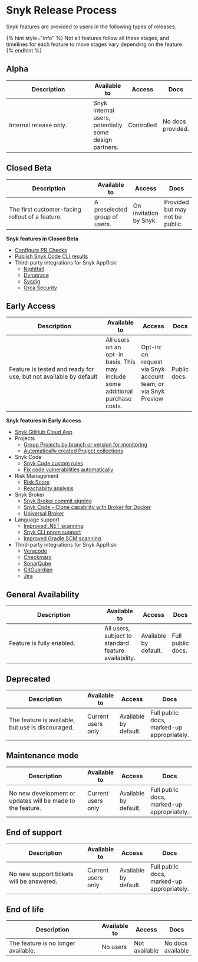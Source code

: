# Snyk Release Process

Snyk features are provided to users in the following types of releases.

{% hint style="info" %}
Not all features follow all these stages, and timelines for each feature to move stages vary depending on the feature.
{% endhint %}

## Alpha

<table><thead><tr><th width="240">Description</th><th>Available to</th><th>Access</th><th>Docs</th></tr></thead><tbody><tr><td>Internal release only.</td><td>Snyk internal users, potentially some design partners.</td><td>Controlled </td><td>No docs provided.</td></tr></tbody></table>

## Closed Beta

<table><thead><tr><th width="243">Description</th><th>Available to</th><th>Access</th><th>Docs</th></tr></thead><tbody><tr><td>The first customer-facing rollout of a feature.</td><td>A preselected group of users.</td><td>On invitation by Snyk.</td><td>Provided but may not be public.</td></tr></tbody></table>

**Snyk features in Closed Beta**

* [Configure PR Checks](../scan-with-snyk/pull-requests/pull-request-checks/configure-pull-request-checks.md)
* [Publish Snyk Code CLI results](../snyk-cli/scan-and-maintain-projects-using-the-cli/snyk-cli-for-snyk-code/publish-snyk-code-cli-results-and-ignore-issues.md)
* Third-party integrations for Snyk AppRisk:
  * [Nightfall](../integrate-with-snyk/third-party-integrations-for-snyk-apprisk.md#nightfall-setup-guide)
  * [Dynatrace](../integrate-with-snyk/third-party-integrations-for-snyk-apprisk.md#dynatrace-setup-guide)
  * [Sysdig](../integrate-with-snyk/third-party-integrations-for-snyk-apprisk.md#sysdig-setup-guide)
  * [Orca Security](../integrate-with-snyk/third-party-integrations-for-snyk-apprisk.md#orca-security-setup-guide)

## Early Access

<table><thead><tr><th width="246">Description</th><th>Available to</th><th>Access</th><th>Docs</th></tr></thead><tbody><tr><td>Feature is tested and ready for use, but not available by default</td><td>All users on an opt-in basis. This may include some additional purchase costs.</td><td>Opt-in: on request via Snyk account team, or via Snyk Preview</td><td>Public docs.</td></tr></tbody></table>

**Snyk features in Early Access**

* [Snyk GitHub Cloud App](../scm-ide-and-ci-cd-integrations/snyk-scm-integrations/github-cloud-app.md)
* Projects
  * [Group Projects by branch or version for monitoring](../snyk-cli/scan-and-maintain-projects-using-the-cli/group-projects-by-branch-or-version-for-monitoring.md)
  * [Automatically created Project collections](../snyk-admin/introduction-to-snyk-projects/automatically-created-project-collections.md)
* Snyk Code
  * [Snyk Code custom rules](../scan-with-snyk/snyk-code/snyk-code-custom-rules/)
  * [Fix code vulnerabilities automatically](../scan-with-snyk/snyk-code/manage-code-vulnerabilities/fix-code-vulnerabilities-automatically.md)
* Risk Management
  * [Risk Score](../manage-risk/prioritize-issues-for-fixing/risk-score.md)
  * [Reachabilty analysis](../manage-risk/prioritize-issues-for-fixing/reachability.md)
* Snyk Broker
  * [Snyk Broker commit signing](../enterprise-setup/snyk-broker/snyk-broker-commit-signing.md)
  * [Snyk Code - Clone capability with Broker for Docker](../enterprise-setup/snyk-broker/install-and-configure-snyk-broker/advanced-configuration-for-snyk-broker-docker-installation/snyk-code-clone-capability-with-broker-for-docker.md)
  * [Universal Broker](../enterprise-setup/snyk-broker/universal-broker/)
* Language support
  * [Improved .NET scanning](../supported-languages-package-managers-and-frameworks/.net/improved-.net-scanning.md)
  * [Snyk CLI pnpm support](../supported-languages-package-managers-and-frameworks/javascript/javascript-for-open-source.md#pnpm)
  * [Improved Gradle SCM scanning](../supported-languages-package-managers-and-frameworks/java-and-kotlin/git-repositories-with-maven-and-gradle.md#improved-gradle-scm-scanning-early-access)
* Third-party integrations for Snyk AppRisk:&#x20;
  * [Veracode](../integrate-with-snyk/third-party-integrations-for-snyk-apprisk.md#veracode-setup-guide)
  * [Checkmarx](../integrate-with-snyk/third-party-integrations-for-snyk-apprisk.md#checkmarx-setup-guide)
  * [SonarQube](../integrate-with-snyk/third-party-integrations-for-snyk-apprisk.md#sonarqube-setup-guide)
  * [GitGuardian](../integrate-with-snyk/third-party-integrations-for-snyk-apprisk.md#gitguardian-setup-guide)
  * [Jira](../integrate-with-snyk/third-party-integrations-for-snyk-apprisk.md#jira-setup-guide)

## General Availability

<table><thead><tr><th width="249">Description</th><th>Available to</th><th>Access</th><th>Docs</th></tr></thead><tbody><tr><td>Feature is fully enabled.</td><td>All users, subject to standard feature availability.</td><td>Available by default.</td><td>Full public docs.</td></tr></tbody></table>

## Deprecated

<table><thead><tr><th width="256">Description</th><th>Available to</th><th>Access</th><th>Docs</th></tr></thead><tbody><tr><td>The feature is available, but use is discouraged. </td><td>Current users only</td><td>Available by default.</td><td>Full public docs, marked-up appropriately.</td></tr></tbody></table>

## Maintenance mode

<table><thead><tr><th width="256">Description</th><th>Available to</th><th>Access</th><th>Docs</th></tr></thead><tbody><tr><td>No new development or updates will be made to the feature. </td><td>Current users only</td><td>Available by default.</td><td>Full public docs, marked-up appropriately.</td></tr></tbody></table>

## End of support

<table><thead><tr><th width="256">Description</th><th>Available to</th><th>Access</th><th>Docs</th></tr></thead><tbody><tr><td>No new support tickets will be answered. </td><td>Current users only</td><td>Available by default.</td><td>Full public docs, marked-up appropriately.</td></tr></tbody></table>

## End of life

<table><thead><tr><th width="256">Description</th><th>Available to</th><th>Access</th><th>Docs</th></tr></thead><tbody><tr><td>The feature is no longer available. </td><td>No users</td><td>Not available</td><td>No docs available</td></tr></tbody></table>
